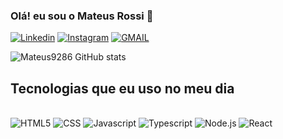### Olá! eu sou o Mateus Rossi 🤚

[![Linkedin](https://img.shields.io/badge/LinkedIn-0077B5?style=for-the-badge&logo=linkedin&logoColor=white)](https://www.linkedin.com/in/mateus-rossi/)
[![Instagram](https://img.shields.io/badge/Instagram-E4405F?style=for-the-badge&logo=instagram&logoColor=white)](https://www.instagram.com/rossi4846/)
[![GMAIL](	https://img.shields.io/badge/Gmail-D14836?style=for-the-badge&logo=gmail&logoColor=white)](https://mail.google.com/mail/u/0/?tab=wm#inbox)

![Mateus9286 GitHub stats](https://github-readme-stats.vercel.app/api?username=Mateus9286&theme=dracula)

## Tecnologias que eu uso no meu dia

<div style="display: inline_block"><br/>
<img alt="HTML5" src="https://img.shields.io/badge/HTML5-E34F26?style=for-the-badge&logo=html5&logoColor=white"/>
<img alt="CSS" src="https://img.shields.io/badge/CSS3-1572B6?style=for-the-badge&logo=css3&logoColor=white"/>
<img alt="Javascript" src="https://img.shields.io/badge/JavaScript-F7DF1E?style=for-the-badge&logo=javascript&logoColor=black"/>
<img alt="Typescript" src="https://img.shields.io/badge/TypeScript-007ACC?style=for-the-badge&logo=typescript&logoColor=white"/>
<img alt="Node.js" src="https://img.shields.io/badge/Node.js-43853D?style=for-the-badge&logo=node.js&logoColor=white"/>
<img alt="React" src="https://img.shields.io/badge/React-20232A?style=for-the-badge&logo=react&logoColor=61DAFB"/>
</div>
